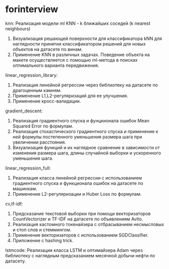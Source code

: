 # forinterview

knn:
Реализация модели ml KNN - k ближайших соседей (k nearest neighbours)
  1. Визуализация решающей поверхности для классификатора kNN для наглядности принятия классификатором решений для новых объектов на датасете по винам.
  2. Применение KNN в различных задачах. Поведение объекта на макете осуществляется с помощью ml-метода в поисках оптимального варианта передвижения.
  
linear_regression_library:
  1. Реализация линейной регрессии через библиотеку на датасете по драгоценным камням.
  2. Применение L1,L2-регуляризаций для ее улучшения.
  3. Применение кросс-валидации.
  
gradient_descent:
  1. Реализация градиентного спуска и фунцкионала ошибок Mean Squared Error по формулам.
  2. Реализация стохастического градиентного спуска и применение к ней формулы постепенного уменьшения размера шага при увеличении расстояния.
  3. Визуализация функций и их наглядное сравнение в зависимости от изменения размера шага, длины случайной выборки и ускоренного уменьшения шага.

linear_regression_full:
  1. Реализация класса линейной регрессии с использованием градиентного спуска и функционала ошибок на датасете по машинкам.
  2. Применение L2-регуляризации и Huber Loss по формулам.

cv,tf-idf:
  1. Предсказание текстовой выборки при помощи векторизаторов CountVectorizer и TF-IDF на датасете по объявлениям Avito.
  2. Реализация кастомного токенайзера с отбрасыванием несмысловых и стоп слов и стеммингом.
  3. Применение векторизаторов с использованием SGDClassifier.
  4. Приложение с hashing trick.

lstmcode:
  Реализация класса LSTM и оптимайзера Adam через библиотеку с наглядным предсказанием месячной добычи нефти по датасету.
